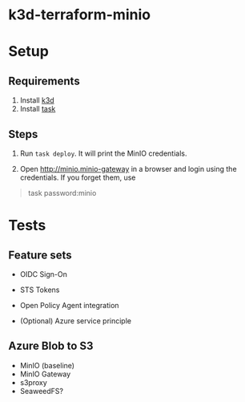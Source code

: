 # k3d-terraform-minio

# Setup

## Requirements

1. Install [k3d](https://k3d.io/v5.3.0/#installation)
2. Install [task](https://taskfile.dev/#/installation)

## Steps

1. Run `task deploy`. It will print the MinIO credentials.

2. Open http://minio.minio-gateway in a browser and login using the credentials. If you forget them, use

> task password:minio

# Tests

## Feature sets

- OIDC Sign-On
- STS Tokens
- Open Policy Agent integration

- (Optional) Azure service principle

## Azure Blob to S3

- MinIO (baseline)
- MinIO Gateway
- s3proxy
- SeaweedFS?
